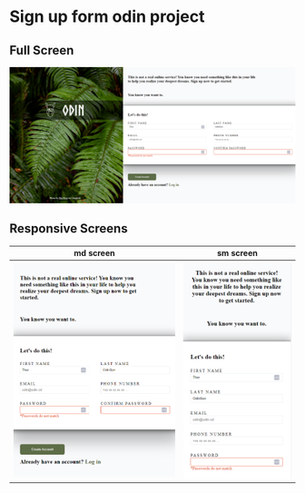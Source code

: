 # Sign up form odin project

## Full Screen

![full-screen](images/full-screen.png)

## Responsive Screens

|             md screen              |             sm screen              |
| :--------------------------------: | :--------------------------------: |
| ![md-screen](images/md-screen.png) | ![sm-screen](images/sm-screen.png) |
